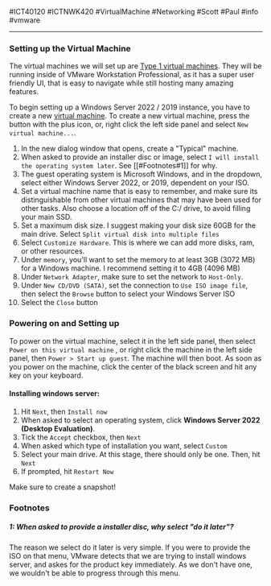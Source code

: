 #ICT40120 #ICTNWK420 #VirtualMachine #Networking #Scott #Paul #info #vmware

---

### Setting up the Virtual Machine

The virtual machines we will set up are [Type 1 virtual machines](Type%201%20virtual%20machines.md). They will be running inside of VMware Workstation Professional, as it has a super user friendly UI, that is easy to navigate while still hosting many amazing features. 

To begin setting up a Windows Server 2022 / 2019 instance, you have to create a new [virtual machine](Virtual%20Machines.md). To create a new virtual machine, press the button with the plus icon, or, right click the left side panel and select `New virtual machine...`. 

1. In the new dialog window that opens, create a "Typical" machine. 
2. When asked to provide an installer disc or image, select `I will install the operating system later`. See [[#Footnotes#1]] for why.
3. The guest operating system is Microsoft Windows, and in the dropdown, select either Windows Server 2022, or 2019, dependent on your ISO. 
4. Set a virtual machine name that is easy to remember, and make sure its distinguishable from other virtual machines that may have been used for other tasks. Also choose a location off of the C:/ drive, to avoid filling your main SSD. 
5. Set a maximum disk size. I suggest making your disk size 60GB for the main drive. Select `Split virtual disk into multiple files`
6. Select `Customize Hardware`. This is where we can add more disks, ram, or other resources.
7. Under `memory`, you'll want to set the memory to at least 3GB (3072 MB) for a Windows machine. I recommend setting it to 4GB (4096 MB)
8. Under `Network Adapter`, make sure to set the network to `Host-Only`.
9. Under `New CD/DVD (SATA)`, set the connection to `Use ISO image file`, then select the `Browse` button to select your Windows Server ISO
10. Select the `Close` button

### Powering on and Setting up

To power on the virtual machine, select it in the left side panel, then select `Power on this virtual machine` , or right click the machine in the left side panel, then `Power > Start up guest`. The machine will then boot. As soon as you power on the machine, click the center of the black screen and hit any key on your keyboard.

#### Installing windows server:
1. Hit `Next`, then `Install now`
2. When asked to select an operating system, click **Windows Server 2022 (Desktop Evaluation)**. 
3. Tick the `Accept` checkbox, then `Next`
4. When asked which type of installation you want, select `Custom`
5. Select your main drive. At this stage, there should only be one. Then, hit `Next`
6. If prompted, hit `Restart Now`

Make sure to create a snapshot! 

### Footnotes
##### 1: When asked to provide a installer disc, why select "do it later"?
The reason we select do it later is very simple. If you were to provide the ISO on that menu, VMware detects that we are trying to install windows server, and askes for the product key immediately. As we don't have one, we wouldn't be able to progress through this menu. 

